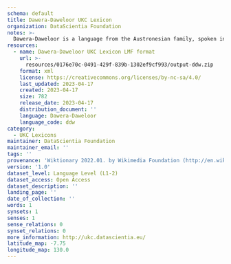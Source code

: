 ```yaml
---
schema: default
title: Dawera-Daweloor UKC Lexicon
organization: DataScientia Foundation
notes: >-
  Dawera-Daweloor is a language from the Austronesian family, spoken in Oceania. The UKC Lexicon of Dawera-Daweloor is represented as a lexico-semantic network. It consists of words, word senses, synsets, as well as sense-level and synset-level relationships.
resources:
  - name: Dawera-Daweloor UKC Lexicon LMF format
    url: >-
      resources/0176e70c-0491-429f-839b-1302ef9cf993/output-ddw.zip
    format: xml
    license: https://creativecommons.org/licenses/by-nc-sa/4.0/
    last_updated: 2023-04-17
    created: 2023-04-17
    size: 782
    release_date: 2023-04-17
    distribution_document: ''
    language: Dawera-Daweloor
    language_code: ddw
category:
  - UKC Lexicons
maintainer: DataScientia Foundation
maintainer_email: ''
tags: ''
provenance: 'Wiktionary 2022.01. by Wikimedia Foundation (http://en.wiktionary.org); Princeton WordNet 2.1 by Princeton University (https://wordnet.princeton.edu)'
version: '1.0'
dataset_level: Language Level (L1-2)
dataset_access: Open Access
dataset_description: ''
landing_page: ''
date_of_collection: ''
words: 1
synsets: 1
senses: 1
sense_relations: 0
synset_relations: 0
more_information: http://ukc.datascientia.eu/
latitude_map: -7.75
longitude_map: 130.0
---
```

